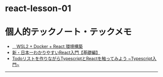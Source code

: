 # react-lesson-01

# 個人的テックノート・テックメモ

- [　WSL2 + Docker + React 環境構築](./personal_notes/react_on_wsl.md)
- [新・日本一わかりやすいReact入門【基礎編】](./personal_notes/ReactBasics.md)
- [Todoリストを作りながらTypescriptとReactを触ってみよう ~Typescript入門~](./personal_notes/ReactToDo001.md) 


---
